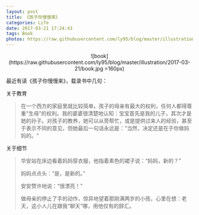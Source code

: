 ```yaml
---
layout: post
title: 《孩子你慢慢来》
categories: Life
date: 2017-03-21 17:24:43
tags: Book
photos: https://raw.githubusercontent.com/ly95/blog/master/illustration/2017-03-21/book.jpg
---
```


<div align=center>
![book](https://raw.githubusercontent.com/ly95/blog/master/illustration/2017-03-21/book.jpg =160px)
</div>

最近有读《孩子你慢慢来》，载录书中几句：

关于教育

> 在一个西方的家庭里就比较简单。孩子的母亲有最大的权利，任何人都得尊重"生母"的权利。我的婆婆很清楚地认知：宝宝首先是我的儿子，其次才是她的孙子。对孩子的教养，她可以从旁帮忙，或是提供过来人的经验，甚至于表示不同的意见，但她最后一句话永远是："当然，决定还是在于你做妈妈的。"


关于细节

> 华安站在床边看着妈妈穿衣服，他指着素色的裙子说：“妈妈，新的？”
>
> 妈妈点点头：“是，是新的。”
>
> 安安赞许地说：“很漂亮！”
>
> 做母亲的停止了手的动作，惊异地望着那刚满两岁的小孩，心里在想：老天，这小人儿在跟我“聊天”哪，用他仅有的辞汇。 


